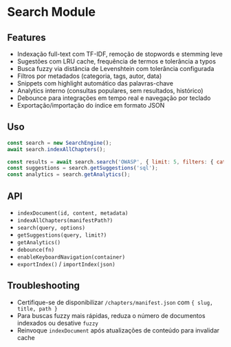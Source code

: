 # Search Module

## Features
- Indexação full-text com TF-IDF, remoção de stopwords e stemming leve
- Sugestões com LRU cache, frequência de termos e tolerância a typos
- Busca fuzzy via distância de Levenshtein com tolerância configurada
- Filtros por metadados (categoria, tags, autor, data)
- Snippets com highlight automático das palavras-chave
- Analytics interno (consultas populares, sem resultados, histórico)
- Debounce para integrações em tempo real e navegação por teclado
- Exportação/importação do índice em formato JSON

## Uso
```javascript
const search = new SearchEngine();
await search.indexAllChapters();

const results = await search.search('OWASP', { limit: 5, filters: { category: 'top-10' } });
const suggestions = search.getSuggestions('sql');
const analytics = search.getAnalytics();
```

## API
- `indexDocument(id, content, metadata)`
- `indexAllChapters(manifestPath?)`
- `search(query, options)`
- `getSuggestions(query, limit?)`
- `getAnalytics()`
- `debounce(fn)`
- `enableKeyboardNavigation(container)`
- `exportIndex()` / `importIndex(json)`

## Troubleshooting
- Certifique-se de disponibilizar `/chapters/manifest.json` com `{ slug, title, path }`
- Para buscas fuzzy mais rápidas, reduza o número de documentos indexados ou desative `fuzzy`
- Reinvoque `indexDocument` após atualizações de conteúdo para invalidar cache
